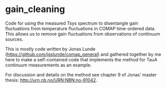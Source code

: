 # gain_cleaning

Code for using the measured Tsys spectrum to disentangle gain fluctuations from temperature fluctuations in COMAP time-ordered data. This allows us to remove gain fluctuations from observations of continuum sources. 

This is mostly code written by Jonas Lunde (https://github.com/jgslunde/comap_general) and gathered together by me here to make a self-contained code that implements the method for TauA continuum measurements as an example.

For discussion and details on the method see chapter 9 of Jonas' master thesis: http://urn.nb.no/URN:NBN:no-91042. 

